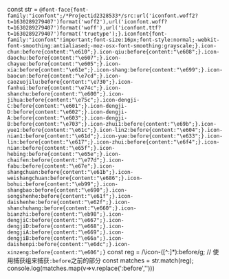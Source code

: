 const str = `@font-face{font-family:"iconfont";/*Projectid2328533*/src:url('iconfont.woff2?t=1630289279407')format('woff2'),url('iconfont.woff?t=1630289279407')format('woff'),url('iconfont.ttf?t=1630289279407')format('truetype');}.iconfont{font-family:"iconfont"!important;font-size:16px;font-style:normal;-webkit-font-smoothing:antialiased;-moz-osx-font-smoothing:grayscale;}.icon-chun:before{content:"\e610";}.icon-qiu:before{content:"\e608";}.icon-daochu:before{content:"\e607";}.icon-chayue:before{content:"\e605";}.icon-xia:before{content:"\e61e";}.icon-shang:before{content:"\e699";}.icon-baocun:before{content:"\e7cd";}.icon-caozuojilu:before{content:"\e730";}.icon-fanhui:before{content:"\e74c";}.icon-shanchu:before{content:"\e600";}.icon-jihua:before{content:"\e75c";}.icon-dengji-C:before{content:"\e601";}.icon-dengji-D:before{content:"\e602";}.icon-dengji-A:before{content:"\e603";}.icon-dengji-B:before{content:"\e703";}.icon-zhui1:before{content:"\e69b";}.icon-yue1:before{content:"\e61c";}.icon-lin2:before{content:"\e604";}.icon-nian1:before{content:"\e61d";}.icon-yue:before{content:"\e633";}.icon-lin:before{content:"\e617";}.icon-zhui:before{content:"\e6f4";}.icon-nian:before{content:"\e65f";}.icon-hebing:before{content:"\e65e";}.icon-chaifen:before{content:"\e77d";}.icon-fabu:before{content:"\e67e";}.icon-shangchuan:before{content:"\e61b";}.icon-weishangchuan:before{content:"\e686";}.icon-bohui:before{content:"\eb99";}.icon-shangbao:before{content:"\e690";}.icon-songshenhe:before{content:"\e61f";}.icon-daishenhe:before{content:"\e62f";}.icon-shanchuhang:before{content:"\e660";}.icon-bianzhi:before{content:"\eb98";}.icon-dengjiC:before{content:"\e667";}.icon-dengjiD:before{content:"\e668";}.icon-dengjiA:before{content:"\e669";}.icon-dengjiB:before{content:"\e66a";}.icon-daishenpi:before{content:"\e6dc";}.icon-xinzeng:before{content:"\e606";}`
const reg = /\icon-([^:]*):before/g; // 使用捕获组来捕获`:before`之前的部分
const matches = str.match(reg);
console.log(matches.map(v=>v.replace(':before','')))

<div class="iconfont item"></div>